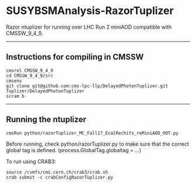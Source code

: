 SUSYBSMAnalysis-RazorTuplizer
=============================

Razor ntuplizer for running over LHC Run 2 miniAOD compatible with CMSSW_9_4_9.

-----------------------------------
Instructions for compiling in CMSSW
-----------------------------------

    cmsrel CMSSW_9_4_9
    cd CMSSW_9_4_9/src
    cmsenv
    git clone git@github.com:cms-lpc-llp/DelayedPhotonTuplizer.git Tuplizer/DelayedPhotonTuplizer
    scram b

---------------------    
Running the ntuplizer
---------------------

    cmsRun python/razorTuplizer_MC_Fall17_EcalRechits_reMiniAOD_OOT.py

    
Before running, check python/razorTuplizer.py to make sure that the correct global tag is defined. (process.GlobalTag.globaltag = ...)

To run using CRAB3:

    source /cvmfs/cms.cern.ch/crab3/crab.sh
    crab submit -c crabConfigRazorTuplizer.py

